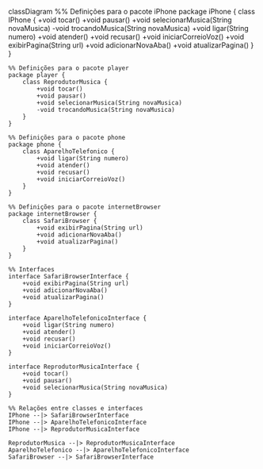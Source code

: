 classDiagram
    %% Definições para o pacote iPhone
    package iPhone {
        class IPhone {
            +void tocar()
            +void pausar()
            +void selecionarMusica(String novaMusica)
            -void trocandoMusica(String novaMusica)
            +void ligar(String numero)
            +void atender()
            +void recusar()
            +void iniciarCorreioVoz()
            +void exibirPagina(String url)
            +void adicionarNovaAba()
            +void atualizarPagina()
        }
    }

    %% Definições para o pacote player
    package player {
        class ReprodutorMusica {
            +void tocar()
            +void pausar()
            +void selecionarMusica(String novaMusica)
            -void trocandoMusica(String novaMusica)
        }
    }

    %% Definições para o pacote phone
    package phone {
        class AparelhoTelefonico {
            +void ligar(String numero)
            +void atender()
            +void recusar()
            +void iniciarCorreioVoz()
        }
    }

    %% Definições para o pacote internetBrowser
    package internetBrowser {
        class SafariBrowser {
            +void exibirPagina(String url)
            +void adicionarNovaAba()
            +void atualizarPagina()
        }
    }

    %% Interfaces
    interface SafariBrowserInterface {
        +void exibirPagina(String url)
        +void adicionarNovaAba()
        +void atualizarPagina()
    }

    interface AparelhoTelefonicoInterface {
        +void ligar(String numero)
        +void atender()
        +void recusar()
        +void iniciarCorreioVoz()
    }

    interface ReprodutorMusicaInterface {
        +void tocar()
        +void pausar()
        +void selecionarMusica(String novaMusica)
    }

    %% Relações entre classes e interfaces
    IPhone --|> SafariBrowserInterface
    IPhone --|> AparelhoTelefonicoInterface
    IPhone --|> ReprodutorMusicaInterface

    ReprodutorMusica --|> ReprodutorMusicaInterface
    AparelhoTelefonico --|> AparelhoTelefonicoInterface
    SafariBrowser --|> SafariBrowserInterface
